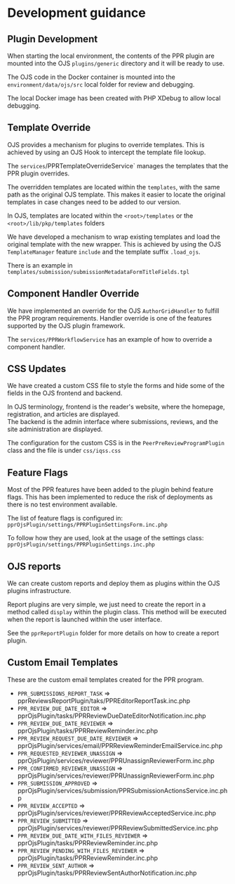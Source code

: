 # Development guidance

## Plugin Development
When starting the local environment, the contents of the PPR plugin are mounted into the OJS `plugins/generic` directory and it will be ready to use.

The OJS code in the Docker container is mounted into the `environment/data/ojs/src` local folder for review and debugging.

The local Docker image has been created with PHP XDebug to allow local debugging.

## Template Override
OJS provides a mechanism for plugins to override templates. This is achieved by using an OJS Hook to intercept the template file lookup.

The `services`/PPRTemplateOverrideService` manages the templates that the PPR plugin overrides.

The overridden templates are located within the `templates`, with the same path as the original OJS template. This makes it easier to locate the original templates in case changes need to be added to our version.

In OJS, templates are located within the `<root>/templates` or the `<root>/lib/pkp/templates` folders

We have developed a mechanism to wrap existing templates and load the original template with the new wrapper.
This is achieved by using the OJS `TemplateManager` feature `include` and the template suffix `.load_ojs`.

There is an example in `templates/submission/submissionMetadataFormTitleFields.tpl`

## Component Handler Override
We have implemented an override for the OJS `AuthorGridHandler` to fulfill the PPR program requirements. Handler override is one of the features supported by the OJS plugin framework.

The `services/PPRWorkflowService` has an example of how to override a component handler.

## CSS Updates
We have created a custom CSS file to style the forms and hide some of the fields in the OJS frontend and backend.

In OJS terminology, frontend is the reader's website, where the homepage, registration, and articles are displayed.  
The backend is the admin interface where submissions, reviews, and the site administration are displayed.

The configuration for the custom CSS is in the `PeerPreReviewProgramPlugin` class and the file is under `css/iqss.css`

## Feature Flags
Most of the PPR features have been added to the plugin behind feature flags.
This has been implemented to reduce the risk of deployments as there is no test environment available.

The list of feature flags is configured in: `pprOjsPlugin/settings/PPRPluginSettingsForm.inc.php`

To follow how they are used, look at the usage of the settings class: `pprOjsPlugin/settings/PPRPluginSettings.inc.php`

## OJS reports
We can create custom reports and deploy them as plugins within the OJS plugins infrastructure.

Report plugins are very simple, we just need to create the report in a method called `display` within the plugin class.
This method will be executed when the report is launched within the user interface.

See the `pprReportPlugin` folder for more details on how to create a report plugin.

## Custom Email Templates
These are the custom email templates created for the PPR program.

 * `PPR_SUBMISSIONS_REPORT_TASK` => pprReviewsReportPlugin/taks/PPREditorReportTask.inc.php
 * `PPR_REVIEW_DUE_DATE_EDITOR` => pprOjsPlugin/tasks/PPRReviewDueDateEditorNotification.inc.php
 * `PPR_REVIEW_DUE_DATE_REVIEWER` => pprOjsPlugin/tasks/PPRReviewReminder.inc.php
 * `PPR_REVIEW_REQUEST_DUE_DATE_REVIEWER` => pprOjsPlugin/services/email/PPRReviewReminderEmailService.inc.php
 * `PPR_REQUESTED_REVIEWER_UNASSIGN` => pprOjsPlugin/services/reviewer/PPRUnassignReviewerForm.inc.php
 * `PPR_CONFIRMED_REVIEWER_UNASSIGN` => pprOjsPlugin/services/reviewer/PPRUnassignReviewerForm.inc.php
 * `PPR_SUBMISSION_APPROVED` => pprOjsPlugin/services/submission/PPRSubmissionActionsService.inc.php
 * `PPR_REVIEW_ACCEPTED` => pprOjsPlugin/services/reviewer/PPRReviewAcceptedService.inc.php
 * `PPR_REVIEW_SUBMITTED` => pprOjsPlugin/services/reviewer/PPRReviewSubmittedService.inc.php
 * `PPR_REVIEW_DUE_DATE_WITH_FILES_REVIEWER` => pprOjsPlugin/tasks/PPRReviewReminder.inc.php
 * `PPR_REVIEW_PENDING_WITH_FILES_REVIEWER` => pprOjsPlugin/tasks/PPRReviewReminder.inc.php
 * `PPR_REVIEW_SENT_AUTHOR` => pprOjsPlugin/tasks/PPRReviewSentAuthorNotification.inc.php